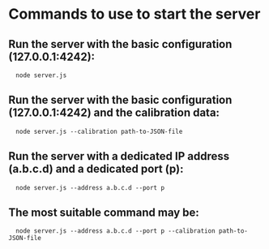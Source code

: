 # Commands to use to start the server

## Run the server with the basic configuration (127.0.0.1:4242):
```shell
  node server.js
```

## Run the server with the basic configuration (127.0.0.1:4242) and the calibration data:
```shell
  node server.js --calibration path-to-JSON-file
```

## Run the server with a dedicated IP address (a.b.c.d) and a dedicated port (p):
```shell
  node server.js --address a.b.c.d --port p
```

## The most suitable command may be:
```shell
  node server.js --address a.b.c.d --port p --calibration path-to-JSON-file
```
